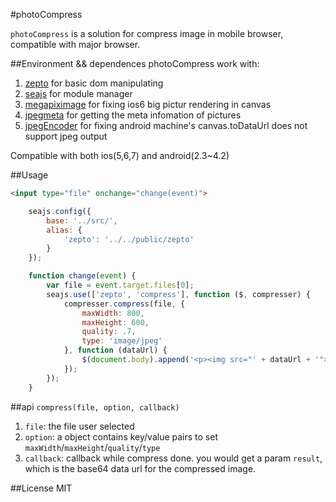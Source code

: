 #photoCompress

`photoCompress` is a solution for compress image in mobile browser, compatible with major browser.

##Environment && dependences
photoCompress work with:

1. [zepto](https://github.com/madrobby/zepto) for basic dom manipulating
2. [seajs](https://github.com/seajs/seajs) for module manager
3. [megapiximage](https://github.com/stomita/ios-imagefile-megapixel) for fixing ios6 big pictur rendering in canvas
4. [jpegmeta](https://code.google.com/p/jsjpegmeta/source/browse/jpegmeta.js) for getting the meta infomation of pictures
5. [jpegEncoder](http://www.bytestrom.eu) for fixing android machine's canvas.toDataUrl does not support jpeg output

Compatible with both ios(5,6,7) and android(2.3~4.2)

##Usage

```html
<input type="file" onchange="change(event)">
```

```javascript
	seajs.config({
		base: '../src/',
		alias: {
			'zepto': '../../public/zepto'
		}
	});

	function change(event) {
		var file = event.target.files[0];
		seajs.use(['zepto', 'compress'], function ($, compresser) {
			compresser.compress(file, {
				maxWidth: 800,
				maxHeight: 600,
				quality: .7,
				type: 'image/jpeg'
			}, function (dataUrl) {
				$(document.body).append('<p><img src="' + dataUrl + '"></p>');
			});
		});
	}
```

##api
`compress(file, option, callback)`

1. `file`: the file user selected
2. `option`: a object contains key/value pairs to set `maxWidth`/`maxHeight`/`quality`/`type`
3. `callback`: callback while compress done. you would get a param `result`, which is the base64 data url for the compressed image.


##License
MIT
